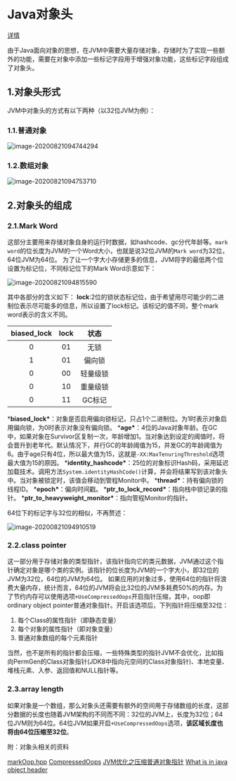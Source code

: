 # Java对象头

[详情](https://www.jianshu.com/p/3d38cba67f8b)

由于Java面向对象的思想，在JVM中需要大量存储对象，存储时为了实现一些额外的功能，需要在对象中添加一些标记字段用于增强对象功能，这些标记字段组成了对象头。

## 1.对象头形式

JVM中对象头的方式有以下两种（以32位JVM为例）：

### 1.1.普通对象

![image-20200821094744294](http://img.fosuchao.com/image-20200821094744294.png)

### 1.2.数组对象

![image-20200821094753710](http://img.fosuchao.com/image-20200821094753710.png)

## 2.对象头的组成

### 2.1.Mark Word

这部分主要用来存储对象自身的运行时数据，如hashcode、gc分代年龄等。`mark word`的位长度为JVM的一个Word大小，也就是说32位JVM的`Mark word`为32位，64位JVM为64位。
 为了让一个字大小存储更多的信息，JVM将字的最低两个位设置为标记位，不同标记位下的Mark Word示意如下：

![image-20200821094815590](http://img.fosuchao.com/image-20200821094815590.png)

其中各部分的含义如下：
 **lock**:2位的锁状态标记位，由于希望用尽可能少的二进制位表示尽可能多的信息，所以设置了lock标记。该标记的值不同，整个mark word表示的含义不同。

| biased_lock | lock |   状态   |
| :---------: | :--: | :------: |
|      0      |  01  |   无锁   |
|      1      |  01  |  偏向锁  |
|      0      |  00  | 轻量级锁 |
|      0      |  10  | 重量级锁 |
|      0      |  11  |  GC标记  |

***biased_lock\***：对象是否启用偏向锁标记，只占1个二进制位。为1时表示对象启用偏向锁，为0时表示对象没有偏向锁。
 ***age\***：4位的Java对象年龄。在GC中，如果对象在Survivor区复制一次，年龄增加1。当对象达到设定的阈值时，将会晋升到老年代。默认情况下，并行GC的年龄阈值为15，并发GC的年龄阈值为6。由于age只有4位，所以最大值为15，这就是`-XX:MaxTenuringThreshold`选项最大值为15的原因。
 ***identity_hashcode\***：25位的对象标识Hash码，采用延迟加载技术。调用方法`System.identityHashCode()`计算，并会将结果写到该对象头中。当对象被锁定时，该值会移动到管程Monitor中。
 ***thread\***：持有偏向锁的线程ID。
 ***epoch\***：偏向时间戳。
 ***ptr_to_lock_record\***：指向栈中锁记录的指针。
 ***ptr_to_heavyweight_monitor\***：指向管程Monitor的指针。

64位下的标记字与32位的相似，不再赘述：

![image-20200821094910519](http://img.fosuchao.com/image-20200821094910519.png)

### 2.2.class pointer

这一部分用于存储对象的类型指针，该指针指向它的类元数据，JVM通过这个指针确定对象是哪个类的实例。该指针的位长度为JVM的一个字大小，即32位的JVM为32位，64位的JVM为64位。
 如果应用的对象过多，使用64位的指针将浪费大量内存，统计而言，64位的JVM将会比32位的JVM多耗费50%的内存。为了节约内存可以使用选项`+UseCompressedOops`开启指针压缩，其中，oop即ordinary object pointer普通对象指针。开启该选项后，下列指针将压缩至32位：

1. 每个Class的属性指针（即静态变量）
2. 每个对象的属性指针（即对象变量）
3. 普通对象数组的每个元素指针

当然，也不是所有的指针都会压缩，一些特殊类型的指针JVM不会优化，比如指向PermGen的Class对象指针(JDK8中指向元空间的Class对象指针)、本地变量、堆栈元素、入参、返回值和NULL指针等。

### 2.3.array length

如果对象是一个数组，那么对象头还需要有额外的空间用于存储数组的长度，这部分数据的长度也随着JVM架构的不同而不同：32位的JVM上，长度为32位；64位JVM则为64位。64位JVM如果开启`+UseCompressedOops`选项，**该区域长度也将由64位压缩至32位**。

附：对象头相关的资料

[markOop.hpp](https://link.jianshu.com?t=https%3A%2F%2Fgithub.com%2Fdmlloyd%2Fopenjdk%2Fblob%2Fjdk%2Fjdk%2Fsrc%2Fhotspot%2Fshare%2Foops%2FmarkOop.hpp)
 [CompressedOops](https://link.jianshu.com?t=https%3A%2F%2Fwiki.openjdk.java.net%2Fdisplay%2FHotSpot%2FCompressedOops)
 [JVM优化之压缩普通对象指针](https://link.jianshu.com?t=http%3A%2F%2Fwww.iteye.com%2Ftopic%2F470404)
 [What is in java object header](https://link.jianshu.com?t=https%3A%2F%2Fstackoverflow.com%2Fquestions%2F26357186%2Fwhat-is-in-java-object-header)

